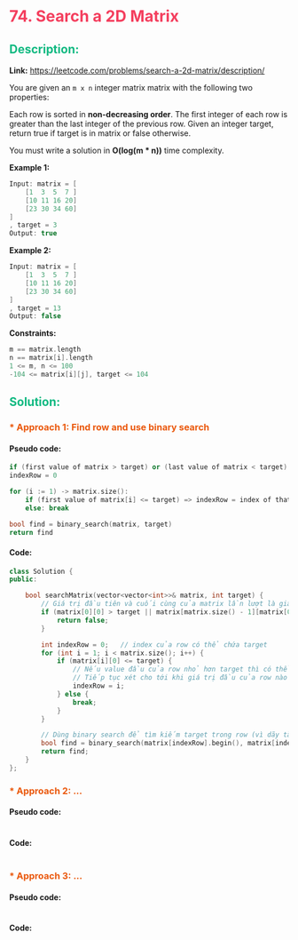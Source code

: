 # <span style="color: #f43f5e" >74. Search a 2D Matrix</span>

## <span style="color: #10b981">Description:</span>
**Link:** https://leetcode.com/problems/search-a-2d-matrix/description/

You are given an `m x n` integer matrix matrix with the following two properties:

Each row is sorted in **non-decreasing order**.
The first integer of each row is greater than the last integer of the previous row.
Given an integer target, return true if target is in matrix or false otherwise.

You must write a solution in **O(log(m * n))** time complexity.


**Example 1:**
```cpp
Input: matrix = [
    [1  3  5  7 ]
    [10 11 16 20]
    [23 30 34 60]
]
, target = 3
Output: true
```
**Example 2:**
```cpp
Input: matrix = [
    [1  3  5  7 ]
    [10 11 16 20]
    [23 30 34 60]
]
, target = 13
Output: false
```
 
**Constraints:**
```cpp
m == matrix.length
n == matrix[i].length
1 <= m, n <= 100
-104 <= matrix[i][j], target <= 104
```


## <span style="color: #10b981">Solution:</span>

### <span style="color: #ea580c">* Approach 1: Find row and use binary search</span>
#### Pseudo code:
```cpp
if (first value of matrix > target) or (last value of matrix < target) => return false
indexRow = 0

for (i := 1) -> matrix.size():
    if (first value of matrix[i] <= target) => indexRow = index of that row
    else: break

bool find = binary_search(matrix, target)
return find
```
#### Code:
```cpp
class Solution {
public:

    bool searchMatrix(vector<vector<int>>& matrix, int target) {
        // Giá trị đầu tiên và cuối cùng của matrix lần lượt là giá trị nhỏ nhất và lớn nhất của matrix, nếu target không nằm vượt ngoài phạm vi này thì sẽ không nằm trong matrix => false
        if (matrix[0][0] > target || matrix[matrix.size() - 1][matrix[0].size() - 1] < target) {
            return false;
        }

        int indexRow = 0;   // index của row có thể chứa target
        for (int i = 1; i < matrix.size(); i++) {
            if (matrix[i][0] <= target) {
                // Nếu value đầu của row nhỏ hơn target thì có thể target nằm trong row nên lưu row đó lại.
                // Tiếp tục xét cho tới khi giá trị đầu của row nào đó lớn hơn target thì chắc chắc target chỉ có thể nằm ở row trước đó.
                indexRow = i;
            } else {
                break;
            }
        }

        // Dùng binary search để tìm kiếm target trong row (vì dãy tăng dần)
        bool find = binary_search(matrix[indexRow].begin(), matrix[indexRow].end(), target);
        return find;
    }
};
```

### <span style="color: #ea580c">* Approach 2: ...</span>
#### Pseudo code:
```cpp

```
#### Code:
```cpp

```

### <span style="color: #ea580c">* Approach 3: ...</span>
#### Pseudo code:
```cpp

```
#### Code:
```cpp

```